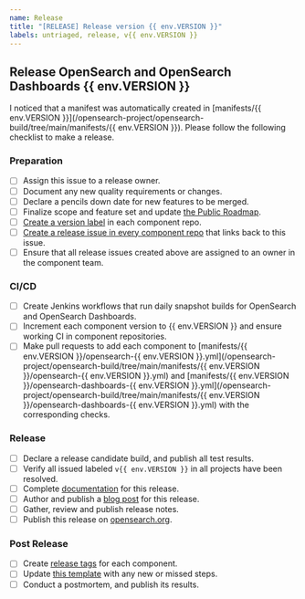 ```yaml
---
name: Release
title: "[RELEASE] Release version {{ env.VERSION }}"
labels: untriaged, release, v{{ env.VERSION }}
---
```


## Release OpenSearch and OpenSearch Dashboards {{ env.VERSION }}

I noticed that a manifest was automatically created in [manifests/{{ env.VERSION }}](/opensearch-project/opensearch-build/tree/main/manifests/{{ env.VERSION }}). Please follow the following checklist to make a release.

### Preparation

- [ ] Assign this issue to a release owner.
- [ ] Document any new quality requirements or changes.
- [ ] Declare a pencils down date for new features to be merged.
- [ ] Finalize scope and feature set and update [the Public Roadmap](https://github.com/orgs/opensearch-project/projects/1).
- [ ] [Create a version label](https://github.com/opensearch-project/opensearch-plugins/blob/main/META.md#create-or-update-labels-in-all-plugin-repos) in each component repo.
- [ ] [Create a release issue in every component repo](https://github.com/opensearch-project/opensearch-plugins/blob/main/META.md#create-an-issue-in-all-plugin-repos) that links back to this issue.
- [ ] Ensure that all release issues created above are assigned to an owner in the component team.

### CI/CD

- [ ] Create Jenkins workflows that run daily snapshot builds for OpenSearch and OpenSearch Dashboards. 
- [ ] Increment each component version to {{ env.VERSION }} and ensure working CI in component repositories.
- [ ] Make pull requests to add each component to [manifests/{{ env.VERSION }}/opensearch-{{ env.VERSION }}.yml](/opensearch-project/opensearch-build/tree/main/manifests/{{ env.VERSION }}/opensearch-{{ env.VERSION }}.yml) and [manifests/{{ env.VERSION }}/opensearch-dashboards-{{ env.VERSION }}.yml](/opensearch-project/opensearch-build/tree/main/manifests/{{ env.VERSION }}/opensearch-dashboards-{{ env.VERSION }}.yml) with the corresponding checks.

### Release

- [ ] Declare a release candidate build, and publish all test results.
- [ ] Verify all issued labeled `v{{ env.VERSION }}` in all projects have been resolved.
- [ ] Complete [documentation](https://github.com/opensearch-project/documentation-website) for this release.
- [ ] Author and publish a [blog post](https://github.com/opensearch-project/project-website) for this release.
- [ ] Gather, review and publish release notes.
- [ ] Publish this release on [opensearch.org](https://opensearch.org/downloads.html).

### Post Release

- [ ] Create [release tags](https://github.com/opensearch-project/.github/blob/main/RELEASING.md#tagging) for each component.
- [ ] Update [this template](./release_template.md) with any new or missed steps.
- [ ] Conduct a postmortem, and publish its results.
